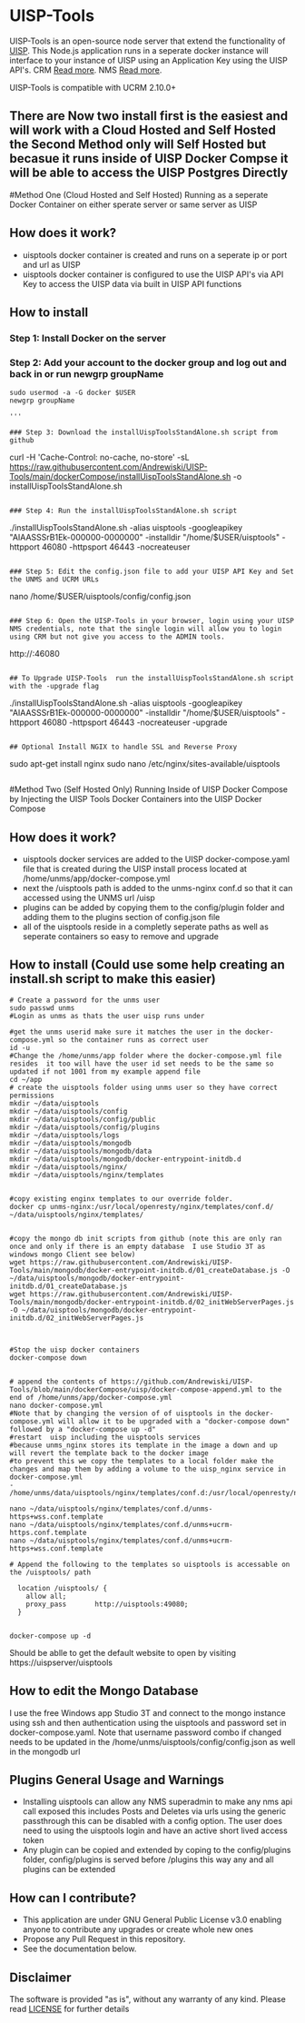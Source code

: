 # UISP-Tools

UISP-Tools is an open-source node server that extend the functionality of [UISP](https://uisp.ui.com/). 
This Node.js application runs in a seperate docker instance will interface to your instance of UISP using an Application Key using the UISP API's. 
CRM [Read more](https://ucrm.docs.apiary.io/#). 
NMS [Read more](https://<your-uisp-hostname>/nms/api-docs/).

UISP-Tools is compatible with UCRM 2.10.0+

## There are Now two install first is the easiest and will work with a Cloud Hosted and Self Hosted the Second Method only will Self Hosted but becasue it runs inside of UISP Docker Compse it will be able to access the UISP Postgres Directly 


#Method One (Cloud Hosted and Self Hosted) Running as a seperate Docker Container on either sperate server or same server as UISP

## How does it work?
* uisptools docker container is created and runs on a seperate ip or port and url as UISP
* uisptools docker container is configured to use the UISP API's via API Key to access the UISP data via built in UISP API functions

## How to install

### Step 1: Install Docker on the server

### Step 2: Add your account to the docker group and log out and back in or run newgrp groupName
```
sudo usermod -a -G docker $USER
newgrp groupName

'''

### Step 3: Download the installUispToolsStandAlone.sh script from github 
```
curl -H 'Cache-Control: no-cache, no-store' -sL https://raw.githubusercontent.com/Andrewiski/UISP-Tools/main/dockerCompose/installUispToolsStandAlone.sh -o installUispToolsStandAlone.sh
```

### Step 4: Run the installUispToolsStandAlone.sh script
```
  ./installUispToolsStandAlone.sh -alias uisptools -googleapikey "AIAASSSrB1Ek-000000-0000000" -installdir "/home/$USER/uisptools" -httpport 46080 -httpsport 46443 -nocreateuser 
```

### Step 5: Edit the config.json file to add your UISP API Key and Set the UNMS and UCRM URLs
```
  nano /home/$USER/uisptools/config/config.json
```

### Step 6: Open the UISP-Tools in your browser, login using your UISP NMS credentials, note that the single login will allow you to login using CRM but not give you access to the ADMIN tools. 
```
  http://<your-uisptools-hostname>:46080
```

## To Upgrade UISP-Tools  run the installUispToolsStandAlone.sh script with the -upgrade flag
```
  ./installUispToolsStandAlone.sh -alias uisptools -googleapikey "AIAASSSrB1Ek-000000-0000000" -installdir "/home/$USER/uisptools" -httpport 46080 -httpsport 46443 -nocreateuser -upgrade
```

## Optional Install NGIX to handle SSL and Reverse Proxy
```
  sudo apt-get install nginx
  sudo nano /etc/nginx/sites-available/uisptools
```
```

#Method Two (Self Hosted Only) Running Inside of UISP Docker Compose by Injecting the UISP Tools Docker Containers into the UISP Docker Compose

## How does it work?
* uisptools docker services are added to the UISP docker-compose.yaml file that is created during the UISP install process located at /home/unms/app/docker-compose.yml
* next the /uisptools path is added to the unms-nginx conf.d so that it can accessed using the UNMS url  /uisp
* plugins can be added by copying them to the config/plugin folder and adding them to the plugins section of config.json file
* all of the uisptools reside in a completly seperate paths as well as seperate containers so easy to remove and upgrade


## How to install  (Could use some help creating an install.sh script to make this easier)
```
# Create a password for the unms user
sudo passwd unms
#Login as unms as thats the user uisp runs under

#get the unms userid make sure it matches the user in the docker-compose.yml so the container runs as correct user
id -u
#Change the /home/unms/app folder where the docker-compose.yml file resides  it too will have the user id set needs to be the same so updated if not 1001 from my example append file
cd ~/app
# create the uisptools folder using unms user so they have correct permissions
mkdir ~/data/uisptools
mkdir ~/data/uisptools/config
mkdir ~/data/uisptools/config/public
mkdir ~/data/uisptools/config/plugins
mkdir ~/data/uisptools/logs
mkdir ~/data/uisptools/mongodb
mkdir ~/data/uisptools/mongodb/data
mkdir ~/data/uisptools/mongodb/docker-entrypoint-initdb.d
mkdir ~/data/uisptools/nginx/
mkdir ~/data/uisptools/nginx/templates


#copy existing enginx templates to our override folder.
docker cp unms-nginx:/usr/local/openresty/nginx/templates/conf.d/ ~/data/uisptools/nginx/templates/


#copy the mongo db init scripts from github (note this are only ran once and only if there is an empty database  I use Studio 3T as windows mongo Client see below)
wget https://raw.githubusercontent.com/Andrewiski/UISP-Tools/main/mongodb/docker-entrypoint-initdb.d/01_createDatabase.js -O ~/data/uisptools/mongodb/docker-entrypoint-initdb.d/01_createDatabase.js
wget https://raw.githubusercontent.com/Andrewiski/UISP-Tools/main/mongodb/docker-entrypoint-initdb.d/02_initWebServerPages.js -O ~/data/uisptools/mongodb/docker-entrypoint-initdb.d/02_initWebServerPages.js



#Stop the uisp docker containers
docker-compose down


# append the contents of https://github.com/Andrewiski/UISP-Tools/blob/main/dockerCompose/uisp/docker-compose-append.yml to the end of /home/unms/app/docker-compose.yml
nano docker-compose.yml
#Note that by changing the version of of uisptools in the docker-compose.yml will allow it to be upgraded with a "docker-compose down" followed by a "docker-compose up -d"
#restart  uisp including the uisptools services
#because unms_nginx stores its template in the image a down and up will revert the template back to the docker image
#to prevent this we copy the templates to a local folder make the changes and map them by adding a volume to the uisp_nginx service in docker-compose.yml 
- /home/unms/data/uisptools/nginx/templates/conf.d:/usr/local/openresty/nginx/templates/conf.d

nano ~/data/uisptools/nginx/templates/conf.d/unms-https+wss.conf.template
nano ~/data/uisptools/nginx/templates/conf.d/unms+ucrm-https.conf.template 
nano ~/data/uisptools/nginx/templates/conf.d/unms+ucrm-https+wss.conf.template 

# Append the following to the templates so uisptools is accessable on the /uisptools/ path

  location /uisptools/ {
    allow all;
    proxy_pass       http://uisptools:49080;
  }


docker-compose up -d

```

Should be ablle to get the default website to open by visiting https://uispserver/uisptools


## How to edit the Mongo Database
I use the free Windows app Studio 3T and connect to the mongo instance using ssh and then authentication using the uisptools and password set in docker-compose.yaml. 
Note that username password combo if changed needs to be updated in the /home/unms/uisptools/config/config.json as well in the mongodb url


## Plugins General Usage and Warnings
* Installing uisptools can allow any NMS superadmin to make any nms api call exposed this includes Posts and Deletes via urls using the generic passthrough this can be disabled with a config option.  The user does need to using the uisptools login and have an active short lived access token
* Any plugin can be copied and extended by coping to the config/plugins folder, config/plugins is served before /plugins this way any and all plugins can be extended

## How can I contribute?
* This application are under GNU General Public License v3.0 enabling anyone to contribute any upgrades or create whole new ones
* Propose any Pull Request in this repository.
* See the documentation below.

## Disclaimer 
The software is provided "as is", without any warranty of any kind. Please read [LICENSE](https://raw.githubusercontent.com/Andrewiski/UISP-Tools/main/LICENSE) for further details
